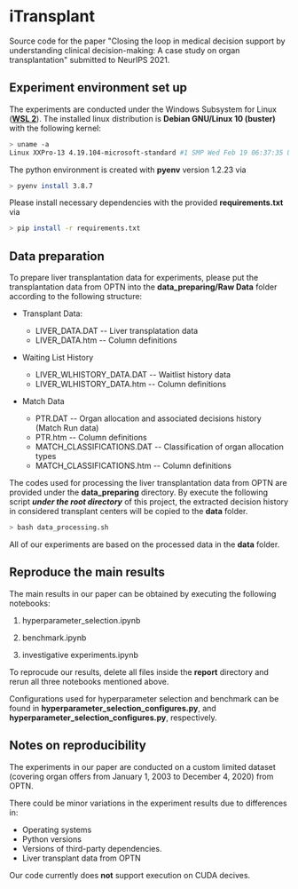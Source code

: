 # iTransplant

Source code for the paper "Closing the loop in medical decision support by understanding clinical decision-making: A case study on organ transplantation" submitted to NeurIPS 2021.

## Experiment environment set up

The experiments are conducted under the Windows Subsystem for Linux ([**WSL 2**](https://docs.microsoft.com/en-us/windows/wsl/)).
The installed linux distribution is **Debian GNU/Linux 10 (buster)** with the following kernel:
```bash
> uname -a
Linux XXPro-13 4.19.104-microsoft-standard #1 SMP Wed Feb 19 06:37:35 UTC 2020 x86_64 GNU/Linux
```

The python environment is created with **pyenv** version 1.2.23 via 
```bash
> pyenv install 3.8.7
```

Please install necessary dependencies with the provided **requirements.txt** via
```bash
> pip install -r requirements.txt
```

## Data preparation

To prepare liver transplantation data for experiments, please put the transplantation data from OPTN into the **data_preparing/Raw Data** folder according to the following structure:

- Transplant Data:
    - LIVER_DATA.DAT -- Liver transplatation data
    - LIVER_DATA.htm -- Column definitions

- Waiting List History
    - LIVER_WLHISTORY_DATA.DAT -- Waitlist history data
    - LIVER_WLHISTORY_DATA.htm -- Column definitions

- Match Data
    - PTR.DAT -- Organ allocation and associated decisions history (Match Run data)
    - PTR.htm -- Column definitions
    - MATCH_CLASSIFICATIONS.DAT -- Classification of organ allocation types
    - MATCH_CLASSIFICATIONS.htm -- Column definitions

The codes used for processing the liver transplantation data from OPTN are provided under the **data_preparing** directory.
By execute the following script ***under the root directory*** of this project, the extracted decision history in considered transplant centers will be copied to the **data** folder.
```bash
> bash data_processing.sh
```
All of our experiments are based on the processed data in the **data** folder.


## Reproduce the main results

The main results in our paper can be obtained by executing the following notebooks:

1. hyperparameter_selection.ipynb

2. benchmark.ipynb

3. investigative experiments.ipynb

To reprocude our results, delete all files inside the **report** directory and rerun all three notebooks mentioned above.

Configurations used for hyperparameter selection and benchmark can be found in **hyperparameter_selection_configures.py**,
and
**hyperparameter_selection_configures.py**,
respectively.

## Notes on reproducibility
The experiments in our paper are conducted on a custom limited dataset (covering organ offers from January 1, 2003 to December 4, 2020) from OPTN.

There could be minor variations in the experiment results due to differences in:
- Operating systems
- Python versions
- Versions of third-party dependencies. 
- Liver transplant data from OPTN

Our code currently does **not** support execution on CUDA decives.

